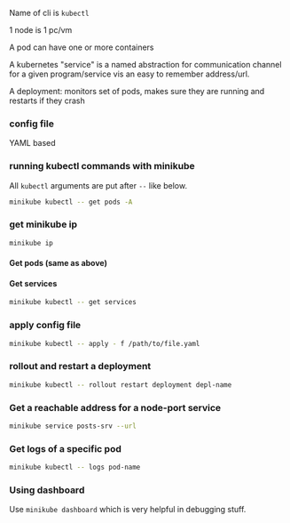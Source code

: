 
Name of cli is `kubectl`

1 node is 1 pc/vm

A pod can have one or more containers

A kubernetes "service" is a named abstraction for communication channel for a given program/service vis an easy to remember address/url.

A deployment: monitors set of pods, makes sure they are running and restarts if they crash

### config file

YAML based

### running kubectl commands with minikube

All `kubectl` arguments are put after `--` like below.

```sh
minikube kubectl -- get pods -A
```

### get minikube ip

```sh
minikube ip
```

#### Get pods (same as above)

#### Get services

```sh
minikube kubectl -- get services
```

### apply config file

```sh
minikube kubectl -- apply - f /path/to/file.yaml
```

### rollout and restart a deployment

```sh
minikube kubectl -- rollout restart deployment depl-name
```

### Get a reachable address for a node-port service
```sh
minikube service posts-srv --url
```

### Get logs of a specific pod

```sh
minikube kubectl -- logs pod-name
```

### Using dashboard

Use `minikube dashboard` which is very helpful in debugging stuff.

